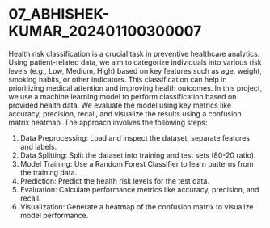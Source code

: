 # 07_ABHISHEK-KUMAR_202401100300007
Health risk classification is a crucial task in preventive healthcare analytics. Using patient-related data, we aim to categorize individuals into various risk levels (e.g., Low, Medium, High) based on key features such as age, weight, smoking habits, or other indicators. This classification can help in prioritizing medical attention and improving health outcomes. In this project, we use a machine learning model to perform classification based on provided health data. We evaluate the model using key metrics like accuracy, precision, recall, and visualize the results using a confusion matrix heatmap.
The approach involves the following steps:
1. Data Preprocessing: Load and inspect the dataset, separate features and labels.
2. Data Splitting: Split the dataset into training and test sets (80-20 ratio).
3. Model Training: Use a Random Forest Classifier to learn patterns from the training data.
4. Prediction: Predict the health risk levels for the test data.
5. Evaluation: Calculate performance metrics like accuracy, precision, and recall.
6. Visualization: Generate a heatmap of the confusion matrix to visualize model performance.

